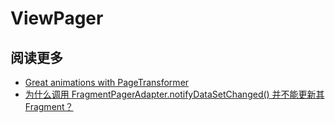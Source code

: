 # ViewPager


## 阅读更多
* [Great animations with PageTransformer](https://medium.com/@BashaChris/the-android-viewpager-has-become-a-fairly-popular-component-among-android-apps-its-simple-6bca403b16d4)
* [为什么调用 FragmentPagerAdapter.notifyDataSetChanged() 并不能更新其 Fragment？](http://www.cnblogs.com/dancefire/archive/2013/01/02/why-notifyDataSetChanged-does-not-work.html)


